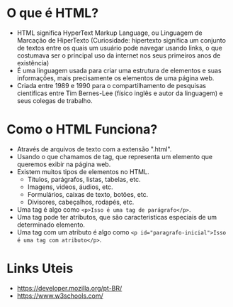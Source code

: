 # O que é HTML?

-   HTML significa HyperText Markup Language, ou Linguagem de Marcação de HiperTexto (Curiosidade: hipertexto significa um conjunto de textos entre os quais um usuário pode navegar usando links, o que costumava ser o principal uso da internet nos seus primeiros anos de existência)
-   É uma linguagem usada para criar uma estrutura de elementos e suas informações, mais precisamente os elementos de uma página web.
-   Criada entre 1989 e 1990 para o compartilhamento de pesquisas cientificas entre Tim Bernes-Lee (físico inglês e autor da linguagem) e seus colegas de trabalho.

# Como o HTML Funciona?

-   Através de arquivos de texto com a extensão ".html".
-   Usando o que chamamos de tag, que representa um elemento que queremos exibir na página web.
-   Existem muitos tipos de elementos no HTML.
    -   Títulos, parágrafos, listas, tabelas, etc.
    -   Imagens, videos, áudios, etc.
    -   Formulários, caixas de texto, botões, etc.
    -   Divisores, cabeçalhos, rodapés, etc.
-   Uma tag é algo como `<p>Isso é uma tag de parágrafo</p>`.
-   Uma tag pode ter atributos, que são caracteristicas especiais de um determinado elemento.
-   Uma tag com um atributo é algo como `<p id="paragrafo-inicial">Isso é uma tag com atributo</p>`.

# Links Uteis

-   https://developer.mozilla.org/pt-BR/
-   https://www.w3schools.com/
